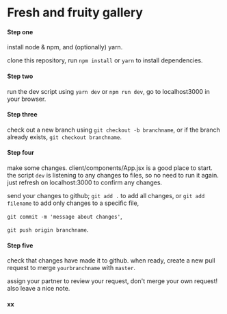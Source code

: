 # Fresh and fruity gallery

#### Step one
install node & npm, and (optionally) yarn. 

clone this repository, run `npm install` or `yarn` to install dependencies.

#### Step two
run the dev script using `yarn dev` or `npm run dev`, go to localhost3000 in your browser.

#### Step three
check out a new branch using `git checkout -b branchname`, or if the branch already exists, `git checkout branchname`.

#### Step four 
make some changes. client/components/App.jsx is a good place to start.
the script `dev` is listening to any changes to files, so no need to run it again. just refresh on localhost:3000 to confirm any changes. 


send your changes to github;
`git add .` to add all changes, or `git add filename` to add only changes to a specific file,

`git commit -m 'message about changes'`,

`git push origin branchname`.

#### Step five
check that changes have made it to github. when ready, create a new pull request to merge `yourbranchname` with `master`. 

assign your partner to review your request, don't merge your own request! also leave a nice note. 

#### xx
